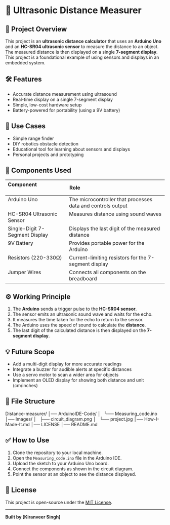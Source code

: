 # 📏 Ultrasonic Distance Measurer

## 📌 Project Overview
This project is an **ultrasonic distance calculator** that uses an **Arduino Uno** and an **HC-SR04 ultrasonic sensor** to measure the distance to an object. The measured distance is then displayed on a single **7-segment display**. This project is a foundational example of using sensors and displays in an embedded system.

## 🛠️ Features
- Accurate distance measurement using ultrasound
- Real-time display on a single 7-segment display
- Simple, low-cost hardware setup
- Battery-powered for portability (using a 9V battery)

## 🎯 Use Cases
- Simple range finder
- DIY robotics obstacle detection
- Educational tool for learning about sensors and displays
- Personal projects and prototyping

## 🧩 Components Used

| Component                             | Role                                                             |
|--------------------------------------|------------------------------------------------------------------|
| Arduino Uno                          | The microcontroller that processes data and controls output        |
| HC-SR04 Ultrasonic Sensor            | Measures distance using sound waves                             |
| Single-Digit 7-Segment Display       | Displays the last digit of the measured distance                   |
| 9V Battery                           | Provides portable power for the Arduino                            |
| Resistors (220-330Ω)                 | Current-limiting resistors for the 7-segment display              |
| Jumper Wires                         | Connects all components on the breadboard                        |

## ⚙️ Working Principle
1. The **Arduino** sends a trigger pulse to the **HC-SR04 sensor**.
2. The sensor emits an ultrasonic sound wave and waits for the echo.
3. It measures the time taken for the echo to return to the sensor.
4. The Arduino uses the speed of sound to calculate the **distance**.
5. The last digit of the calculated distance is then displayed on the **7-segment display**.

## 💡 Future Scope
- Add a multi-digit display for more accurate readings
- Integrate a buzzer for audible alerts at specific distances
- Use a servo motor to scan a wider area for objects
- Implement an OLED display for showing both distance and unit (cm/inches)

## 📁 File Structure
Distance-measurer/
│── ArduinoIDE-Code/
│   └── Measuring_code.ino
│── Images/
│   ├── circuit_diagram.png
│   └── project.jpg
│── How-I-Made-It.md
│── LICENSE
│── README.md


## ✅ How to Use
1. Clone the repository to your local machine.
2. Open the `Measuring_code.ino` file in the Arduino IDE.
3. Upload the sketch to your Arduino Uno board.
4. Connect the components as shown in the circuit diagram.
5. Point the sensor at an object to see the distance displayed.


## 📄 License
This project is open-source under the [MIT License](LICENSE).

---

**Built by [Kiranveer Singh]**